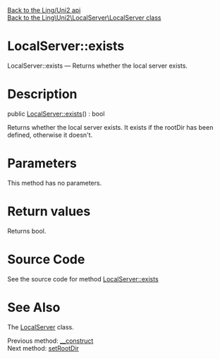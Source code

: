 [Back to the Ling/Uni2 api](https://github.com/lingtalfi/Uni2/blob/master/doc/api/Ling/Uni2.md)<br>
[Back to the Ling\Uni2\LocalServer\LocalServer class](https://github.com/lingtalfi/Uni2/blob/master/doc/api/Ling/Uni2/LocalServer/LocalServer.md)


LocalServer::exists
================



LocalServer::exists — Returns whether the local server exists.




Description
================


public [LocalServer::exists](https://github.com/lingtalfi/Uni2/blob/master/doc/api/Ling/Uni2/LocalServer/LocalServer/exists.md)() : bool




Returns whether the local server exists.
It exists if the rootDir has been defined, otherwise it doesn't.




Parameters
================

This method has no parameters.


Return values
================

Returns bool.








Source Code
===========
See the source code for method [LocalServer::exists](https://github.com/lingtalfi/Uni2/blob/master/LocalServer/LocalServer.php#L55-L58)


See Also
================

The [LocalServer](https://github.com/lingtalfi/Uni2/blob/master/doc/api/Ling/Uni2/LocalServer/LocalServer.md) class.

Previous method: [__construct](https://github.com/lingtalfi/Uni2/blob/master/doc/api/Ling/Uni2/LocalServer/LocalServer/__construct.md)<br>Next method: [setRootDir](https://github.com/lingtalfi/Uni2/blob/master/doc/api/Ling/Uni2/LocalServer/LocalServer/setRootDir.md)<br>

